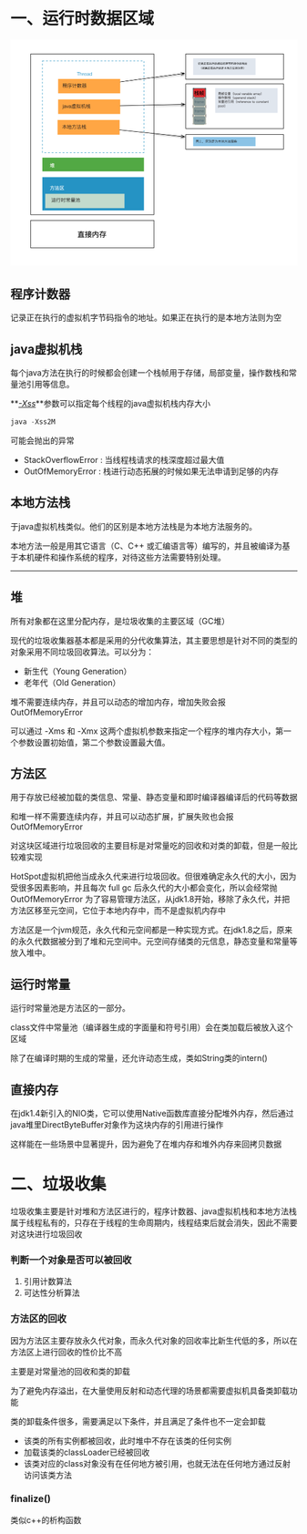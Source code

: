 # 一、运行时数据区域

![](https://raw.githubusercontent.com/RoyJuy/imags/master/img/20200911160405.png)

## 程序计数器

记录正在执行的虚拟机字节码指令的地址。如果正在执行的是本地方法则为空

## java虚拟机栈

每个java方法在执行的时候都会创建一个栈帧用于存储，局部变量，操作数栈和常量池引用等信息。

**<u>*-Xss*</u>**参数可以指定每个线程的java虚拟机栈内存大小

```java
java -Xss2M
```

可能会抛出的异常

- StackOverflowError : 当线程栈请求的栈深度超过最大值
- OutOfMemoryError : 栈进行动态拓展的时候如果无法申请到足够的内存

## 本地方法栈

于java虚拟机栈类似。他们的区别是本地方法栈是为本地方法服务的。

本地方法一般是用其它语言（C、C++ 或汇编语言等）编写的，并且被编译为基于本机硬件和操作系统的程序，对待这些方法需要特别处理。

------



## 堆

所有对象都在这里分配内存，是垃圾收集的主要区域（GC堆）

现代的垃圾收集器基本都是采用的分代收集算法，其主要思想是针对不同的类型的对象采用不同垃圾回收算法。可以分为：

- 新生代（Young Generation）
- 老年代（Old Generation）

堆不需要连续内存，并且可以动态的增加内存，增加失败会报OutOfMemoryError

可以通过 -Xms 和 -Xmx 这两个虚拟机参数来指定一个程序的堆内存大小，第一个参数设置初始值，第二个参数设置最大值。

## 方法区

用于存放已经被加载的类信息、常量、静态变量和即时编译器编译后的代码等数据

和堆一样不需要连续内存，并且可以动态扩展，扩展失败也会报OutOfMemoryError

对这块区域进行垃圾回收的主要目标是对常量吃的回收和对类的卸载，但是一般比较难实现

HotSpot虚拟机把他当成永久代来进行垃圾回收。但很难确定永久代的大小，因为受很多因素影响，并且每次 full gc 后永久代的大小都会变化，所以会经常抛OutOfMemoryError 为了容易管理方法区，从jdk1.8开始，移除了永久代，并把方法区移至元空间，它位于本地内存中，而不是虚拟机内存中

方法区是一个jvm规范，永久代和元空间都是一种实现方式。在jdk1.8之后，原来的永久代数据被分到了堆和元空间中。元空间存储类的元信息，静态变量和常量等放入堆中。

## 运行时常量

运行时常量池是方法区的一部分。

class文件中常量池（编译器生成的字面量和符号引用）会在类加载后被放入这个区域

除了在编译时期的生成的常量，还允许动态生成，类如String类的intern()

## 直接内存

在jdk1.4新引入的NIO类，它可以使用Native函数库直接分配堆外内存，然后通过java堆里DirectByteBuffer对象作为这块内存的引用进行操作

这样能在一些场景中显著提升，因为避免了在堆内存和堆外内存来回拷贝数据



# 二、垃圾收集

垃圾收集主要是针对堆和方法区进行的，程序计数器、java虚拟机栈和本地方法栈属于线程私有的，只存在于线程的生命周期内，线程结束后就会消失，因此不需要对这块进行垃圾回收

### 判断一个对象是否可以被回收

1. 引用计数算法
2. 可达性分析算法

### 方法区的回收

因为方法区主要存放永久代对象，而永久代对象的回收率比新生代低的多，所以在方法区上进行回收的性价比不高

主要是对常量池的回收和类的卸载

为了避免内存溢出，在大量使用反射和动态代理的场景都需要虚拟机具备类卸载功能

类的卸载条件很多，需要满足以下条件，并且满足了条件也不一定会卸载

- 该类的所有实例都被回收，此时堆中不存在该类的任何实例
- 加载该类的classLoader已经被回收
- 该类对应的class对象没有在任何地方被引用，也就无法在任何地方通过反射访问该类方法

### finalize()

类似c++的析构函数

